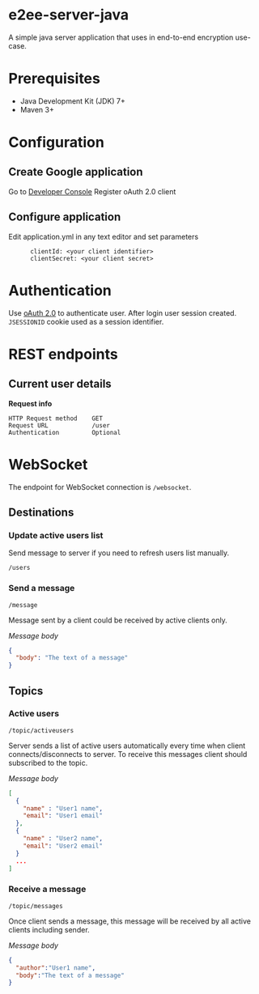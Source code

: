 # e2ee-server-java
A simple java server application that uses in end-to-end encryption use-case.

# Prerequisites

* Java Development Kit (JDK) 7+
* Maven 3+

# Configuration

## Create Google application

Go to [Developer Console](https://console.developers.google.com)
Register oAuth 2.0 client

## Configure application
Edit application.yml in any text editor and set parameters
```
      clientId: <your client identifier>
      clientSecret: <your client secret>
```

# Authentication

Use [oAuth 2.0](https://tools.ietf.org/html/rfc6749) to authenticate user. After login user session created. `JSESSIONID` cookie used as a session identifier.

# REST endpoints

## Current user details
**Request info**
```
HTTP Request method    GET
Request URL            /user
Authentication         Optional
```

# WebSocket
The endpoint for WebSocket connection is `/websocket`.

## Destinations

### Update active users list
Send message to server if you need to refresh users list manually.
```
/users
```

### Send a message
```
/message
```
Message sent by a client could be received by active clients only.

*Message body*
```json
{
  "body": "The text of a message"
}
```

## Topics

### Active users
```
/topic/activeusers
```
Server sends a list of active users automatically every time when client connects/disconnects to server. To receive this messages client should subscribed to the topic.

*Message body*
```json
[
  {
    "name" : "User1 name",
    "email": "User1 email"
  },
  {
    "name" : "User2 name",
    "email": "User2 email"
  }
  ...
]
```

### Receive a message
```
/topic/messages
```
Once client sends a message, this message will be received by all active clients including sender.

*Message body*
```json
{
  "author":"User1 name",
  "body":"The text of a message"
}
```
